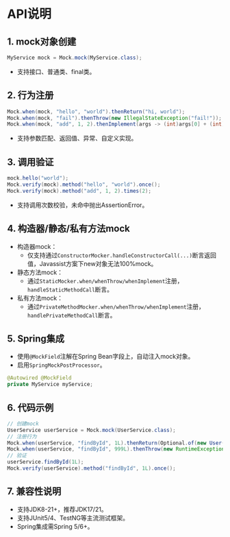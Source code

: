 # API说明

## 1. mock对象创建

```java
MyService mock = Mock.mock(MyService.class);
```
- 支持接口、普通类、final类。

## 2. 行为注册

```java
Mock.when(mock, "hello", "world").thenReturn("hi, world");
Mock.when(mock, "fail").thenThrow(new IllegalStateException("fail!"));
Mock.when(mock, "add", 1, 2).thenImplement(args -> (int)args[0] + (int)args[1] + 100);
```
- 支持参数匹配、返回值、异常、自定义实现。

## 3. 调用验证

```java
mock.hello("world");
Mock.verify(mock).method("hello", "world").once();
Mock.verify(mock).method("add", 1, 2).times(2);
```
- 支持调用次数校验，未命中抛出AssertionError。

## 4. 构造器/静态/私有方法mock

- 构造器mock：
  - 仅支持通过`ConstructorMocker.handleConstructorCall(...)`断言返回值，Javassist方案下new对象无法100%mock。
- 静态方法mock：
  - 通过`StaticMocker.when/whenThrow/whenImplement`注册，`handleStaticMethodCall`断言。
- 私有方法mock：
  - 通过`PrivateMethodMocker.when/whenThrow/whenImplement`注册，`handlePrivateMethodCall`断言。

## 5. Spring集成

- 使用`@MockField`注解在Spring Bean字段上，自动注入mock对象。
- 启用`SpringMockPostProcessor`。

```java
@Autowired @MockField
private MyService myService;
```

## 6. 代码示例

```java
// 创建mock
UserService userService = Mock.mock(UserService.class);
// 注册行为
Mock.when(userService, "findById", 1L).thenReturn(Optional.of(new User(1L, "Tom")));
Mock.when(userService, "findById", 999L).thenThrow(new RuntimeException("not found"));
// 验证
userService.findById(1L);
Mock.verify(userService).method("findById", 1L).once();
```

## 7. 兼容性说明
- 支持JDK8-21+，推荐JDK17/21。
- 支持JUnit5/4、TestNG等主流测试框架。
- Spring集成需Spring 5/6+。 